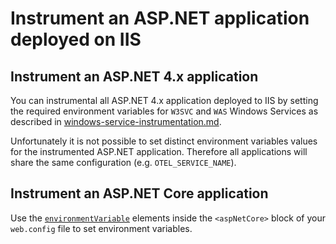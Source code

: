 # Instrument an ASP.NET application deployed on IIS

## Instrument an ASP.NET 4.x application

You can instrumental all ASP.NET 4.x application deployed to IIS
by setting the required environment variables for
`W3SVC` and `WAS` Windows Services as described in [windows-service-instrumentation.md](windows-service-instrumentation.md).

Unfortunately it is not possible to set distinct environment variables
values for the instrumented ASP.NET application.
Therefore all applications will share
the same configuration (e.g. `OTEL_SERVICE_NAME`).

## Instrument an ASP.NET Core application

Use the [`environmentVariable`](https://docs.microsoft.com/en-us/aspnet/core/host-and-deploy/iis/web-config#set-environment-variables)
elements inside the `<aspNetCore>` block of your `web.config` file
to set environment variables.
